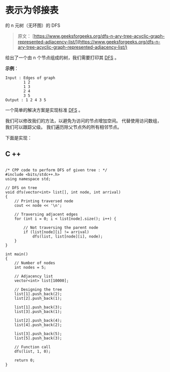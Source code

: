 # 表示为邻接表

的 n 元树（无环图）的 DFS

> 原文： [https://www.geeksforgeeks.org/dfs-n-ary-tree-acyclic-graph-represented-adjacency-list/](https://www.geeksforgeeks.org/dfs-n-ary-tree-acyclic-graph-represented-adjacency-list/)

给出了一个由 n 个节点组成的树，我们需要打印其 [DFS](https://www.geeksforgeeks.org/depth-first-traversal-for-a-graph/) 。

**示例**：

```
Input : Edges of graph
        1 2
        1 3
        2 4
        3 5
Output : 1 2 4 3 5

```

一个简单的解决方案是实现标准 [DFS](https://www.geeksforgeeks.org/depth-first-traversal-for-a-graph/) 。

我们可以修改我们的方法，以避免为访问的节点增加空间。 代替使用访问数组，我们可以跟踪父级。 我们遍历除父节点外的所有相邻节点。

下面是实现：

## C ++

```

/* CPP code to perform DFS of given tree : */
#include <bits/stdc++.h> 
using namespace std; 

// DFS on tree 
void dfs(vector<int> list[], int node, int arrival) 
{ 
    // Printing traversed node 
    cout << node << '\n'; 

    // Traversing adjacent edges 
    for (int i = 0; i < list[node].size(); i++) { 

        // Not traversing the parent node 
        if (list[node][i] != arrival) 
            dfs(list, list[node][i], node); 
    } 
} 

int main() 
{ 
    // Number of nodes 
    int nodes = 5; 

    // Adjacency list 
    vector<int> list[10000]; 

    // Designing the tree 
    list[1].push_back(2); 
    list[2].push_back(1); 

    list[1].push_back(3); 
    list[3].push_back(1); 

    list[2].push_back(4); 
    list[4].push_back(2); 

    list[3].push_back(5); 
    list[5].push_back(3); 

    // Function call 
    dfs(list, 1, 0); 

    return 0; 
} 

```